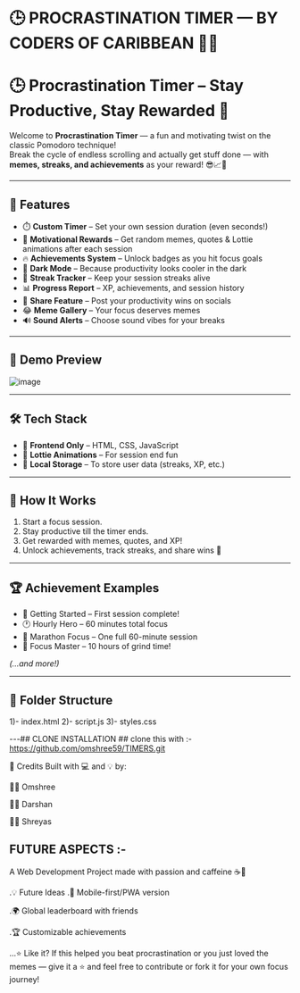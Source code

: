 # 🕒 PROCRASTINATION TIMER — BY CODERS OF CARIBBEAN 🏴‍☠️
# 🕒 Procrastination Timer – Stay Productive, Stay Rewarded 🎯

Welcome to **Procrastination Timer** — a fun and motivating twist on the classic Pomodoro technique!  
Break the cycle of endless scrolling and actually get stuff done — with **memes, streaks, and achievements** as your reward! 😎📈💪

---

## 🚀 Features

- ⏱️ **Custom Timer** – Set your own session duration (even seconds!)
- 🎉 **Motivational Rewards** – Get random memes, quotes & Lottie animations after each session
- 🔥 **Achievements System** – Unlock badges as you hit focus goals
- 🌙 **Dark Mode** – Because productivity looks cooler in the dark
- 🧠 **Streak Tracker** – Keep your session streaks alive
- 📊 **Progress Report** – XP, achievements, and session history
- 📸 **Share Feature** – Post your productivity wins on socials
- 😂 **Meme Gallery** – Your focus deserves memes
- 🔊 **Sound Alerts** – Choose sound vibes for your breaks

---

## 📸 Demo Preview
![image](https://github.com/user-attachments/assets/71a43197-63b0-46e8-a1ec-129b21ffa500)


---

## 🛠️ Tech Stack

- 🔧 **Frontend Only** – HTML, CSS, JavaScript
- 🎨 **Lottie Animations** – For session end fun
- 💾 **Local Storage** – To store user data (streaks, XP, etc.)

---

## 🧠 How It Works

1. Start a focus session.
2. Stay productive till the timer ends.
3. Get rewarded with memes, quotes, and XP!
4. Unlock achievements, track streaks, and share wins 🏅

---

## 🏆 Achievement Examples

- 🎯 Getting Started – First session complete!
- 🕐 Hourly Hero – 60 minutes total focus
- 💪 Marathon Focus – One full 60-minute session
- 🚀 Focus Master – 10 hours of grind time!

_(...and more!)_

---

## 📂 Folder Structure
1)- index.html
2)- script.js
3)- styles.css


---## CLONE INSTALLATION ## 
clone this with :-
https://github.com/omshree59/TIMERS.git

🙌 Credits
Built with 💻 and 💡 by:

👨‍💻 Omshree

👨‍💻 Darshan

👨‍💻 Shreyas

## FUTURE ASPECTS :-
A Web Development Project made with passion and caffeine ☕🚀

.💡 Future Ideas
.📱 Mobile-first/PWA version

.🌍 Global leaderboard with friends

.🏆 Customizable achievements

...⭐ Like it?
If this helped you beat procrastination or you just loved the memes —
give it a ⭐ and feel free to contribute or fork it for your own focus journey!



